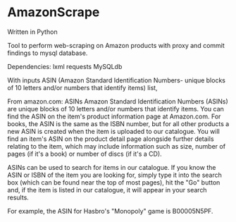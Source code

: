 # AmazonScrape

Written in Python

Tool to perform web-scraping on Amazon products with proxy and commit findings to mysql database.

Dependencies:
    lxml
    requests
    MySQLdb
    
With inputs ASIN (Amazon Standard Identification Numbers- unique blocks of 10 letters and/or numbers that identify items) list, 











From amazon.com:
ASINs
Amazon Standard Identification Numbers (ASINs) are unique blocks of 10 letters and/or numbers that identify items. You can find the ASIN on the item's product information page at Amazon.com. For books, the ASIN is the same as the ISBN number, but for all other products a new ASIN is created when the item is uploaded to our catalogue. You will find an item's ASIN on the product detail page alongside further details relating to the item, which may include information such as size, number of pages (if it's a book) or number of discs (if it's a CD).

ASINs can be used to search for items in our catalogue. If you know the ASIN or ISBN of the item you are looking for, simply type it into the search box (which can be found near the top of most pages), hit the "Go" button and, if the item is listed in our catalogue, it will appear in your search results.

For example, the ASIN for Hasbro's "Monopoly" game is B00005N5PF.
